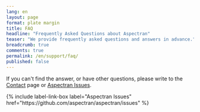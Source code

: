 ```yaml
---
lang: en
layout: page
format: plate margin
title: FAQ
headline: "Frequently Asked Questions about Aspectran"
teaser: "We provide frequently asked questions and answers in advance."
breadcrumb: true
comments: true
permalink: /en/support/faq/
published: false
---
```


<div class="callout info radius">
  <p>If you can't find the answer, or have other questions, please write to the <a href="/support/contact/">Contact</a> page or <a href="https://github.com/aspectran/aspectran/issues">Aspectran Issues</a>.</p>
  {% include label-link-box label="Aspectran Issues" href="https://github.com/aspectran/aspectran/issues" %}
</div>
